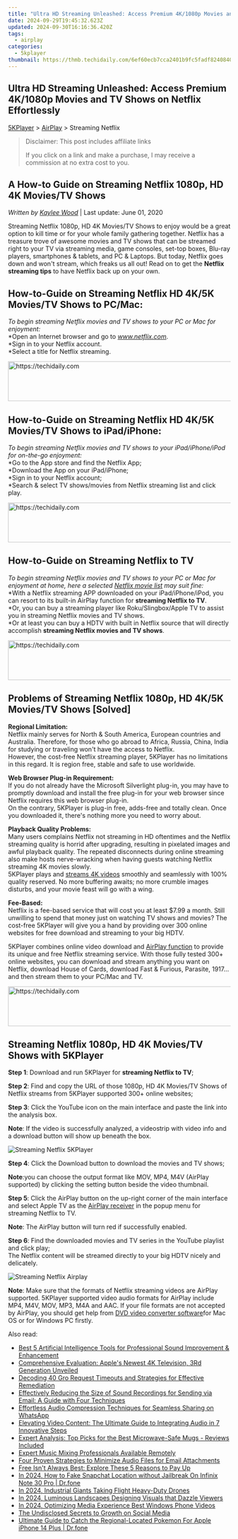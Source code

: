 ```yaml
---
title: "Ultra HD Streaming Unleashed: Access Premium 4K/1080p Movies and TV Shows on Netflix Effortlessly"
date: 2024-09-29T19:45:32.623Z
updated: 2024-09-30T16:16:36.420Z
tags:
  - airplay
categories:
  - 5kplayer
thumbnail: https://thmb.techidaily.com/6ef60ecb7cca2401b9fc5fadf824084078b845e24ce4184a0282eba3264f61a8.jpg
---
```


## Ultra HD Streaming Unleashed: Access Premium 4K/1080p Movies and TV Shows on Netflix Effortlessly

[5KPlayer](https://tools.techidaily.com/5kplayer/products/) \> [AirPlay](https://tools.techidaily.com/5kplayer/airplay/) \> Streaming Netflix

>  Disclaimer: This post includes affiliate links
>
>  If you click on a link and make a purchase, I may receive a commission at no extra cost to you.
>

## A How-to Guide on Streaming Netflix 1080p, HD 4K Movies/TV Shows

 _Written by [Kaylee Wood](https://www.quora.com/profile/Amanda-Hu-21)_ | Last update: June 01, 2020

Streaming Netflix 1080p, HD 4K Movies/TV Shows to enjoy would be a great option to kill time or for your whole family gathering together. Netflix has a treasure trove of awesome movies and TV shows that can be streamed right to your TV via streaming media, game consoles, set-top boxes, Blu-ray players, smartphones & tablets, and PC & Laptops. But today, Netflix goes down and won't stream, which freaks us all out! Read on to get the **Netflix streaming tips** to have Netflix back up on your own.

## How-to-Guide on Streaming Netflix HD 4K/5K Movies/TV Shows to PC/Mac:

_To begin streaming Netflix movies and TV shows to your PC or Mac for enjoyment:_  
 \*Open an Internet browser and go to _www.netflix.com_.  
 \*Sign in to your Netflix account.  
 \*Select a title for Netflix streaming.

<!-- affiliate ads begin -->
<a href="https://aligracehair.sjv.io/c/5597632/2036486/19272" target="_top" id="2036486">
  <img src="//a.impactradius-go.com/display-ad/19272-2036486" border="0" alt="https://techidaily.com" width="728" height="90"/>
</a>
<img height="0" width="0" src="https://aligracehair.sjv.io/i/5597632/2036486/19272" style="position:absolute;visibility:hidden;" border="0" />
<!-- affiliate ads end -->

## How-to-Guide on Streaming Netflix HD 4K/5K Movies/TV Shows to iPad/iPhone:

_To begin streaming Netflix movies and TV shows to your iPad/iPhone/iPod for on-the-go enjoyment:_   
 \*Go to the App store and find the Netflix App;  
 \*Download the App on your iPad/iPhone;  
 \*Sign in to your Netflix account;  
 \*Search & select TV shows/movies from Netflix streaming list and click play.

<!-- affiliate ads begin -->
<a href="https://aligracehair.sjv.io/c/5597632/2087239/19272" target="_top" id="2087239">
  <img src="//a.impactradius-go.com/display-ad/19272-2087239" border="0" alt="https://techidaily.com" width="728" height="90"/>
</a>
<img height="0" width="0" src="https://aligracehair.sjv.io/i/5597632/2087239/19272" style="position:absolute;visibility:hidden;" border="0" />
<!-- affiliate ads end -->

## How-to-Guide on Streaming Netflix to TV

_To begin streaming Netflix movies and TV shows to your PC or Mac for enjoyment at home, here a selected [Netflix movie list](https://tools.techidaily.com/5kplayer/airplay/) may suit fine:_  
 \*With a Netflix streaming APP downloaded on your iPad/iPhone/iPod, you can resort to its built-in AirPlay function for **streaming Netflix to TV**.  
 \*Or, you can buy a streaming player like Roku/Slingbox/Apple TV to assist you in streaming Netflix movies and TV shows.  
 \*Or at least you can buy a HDTV with built in Netflix source that will directly accomplish **streaming Netflix movies and TV shows**.

<!-- affiliate ads begin -->
<a href="https://unicoeye.pxf.io/c/5597632/2134489/18498" target="_top" id="2134489">
  <img src="//a.impactradius-go.com/display-ad/18498-2134489" border="0" alt="https://techidaily.com" width="728" height="90"/>
</a>
<img height="0" width="0" src="https://unicoeye.pxf.io/i/5597632/2134489/18498" style="position:absolute;visibility:hidden;" border="0" />
<!-- affiliate ads end -->

## Problems of Streaming Netflix 1080p, HD 4K/5K Movies/TV Shows \[Solved\]

**Regional Limitation:**   
 Netflix mainly serves for North & South America, European countries and Australia. Therefore, for those who go abroad to Africa, Russia, China, India for studying or traveling won't have the access to Netflix.  
 However, the cost-free Netflix streaming player, 5KPlayer has no limitations in this regard. It is region free, stable and safe to use worldwide.

**Web Browser Plug-in Requirement:**  
 If you do not already have the Microsoft Silverlight plug-in, you may have to promptly download and install the free plug-in for your web browser since Netflix requires this web browser plug-in.  
 On the contrary, 5KPlayer is plug-in free, adds-free and totally clean. Once you downloaded it, there's nothing more you need to worry about.

**Playback Quality Problems:**  
 Many users complains Netflix not streaming in HD oftentimes and the Netflix streaming quality is horrid after upgrading, resulting in pixelated images and awful playback quality. The repeated disconnects during online streaming also make hosts nerve-wracking when having guests watching Netflix streaming 4K movies slowly.   
 5KPlayer plays and [streams 4K videos](https://tools.techidaily.com/5kplayer/airplay/) smoothly and seamlessly with 100% quality reserved. No more buffering awaits; no more crumble images disturbs, and your movie feast will go with a wing.

**Fee-Based:**  
 Netflix is a fee-based service that will cost you at least $7.99 a month. Still unwilling to spend that money just on watching TV shows and movies? The cost-free 5KPlayer will give you a hand by providing over 300 online websites for free download and streaming to your big HDTV. 

5KPlayer combines online video download and [AirPlay function](https://tools.techidaily.com/5kplayer/airplay/) to provide its unique and free Netflix streaming service. With those fully tested 300+ online websites, you can download and stream anything you want on Netflix, download House of Cards, download Fast & Furious, Parasite, 1917… and then stream them to your PC/Mac and TV.

<!-- affiliate ads begin -->
<a href="https://appsumo.8odi.net/c/5597632/2044586/7443" target="_top" id="2044586">
  <img src="//a.impactradius-go.com/display-ad/7443-2044586" border="0" alt="https://techidaily.com" width="728" height="90"/>
</a>
<img height="0" width="0" src="https://appsumo.8odi.net/i/5597632/2044586/7443" style="position:absolute;visibility:hidden;" border="0" />
<!-- affiliate ads end -->

## Streaming Netflix 1080p, HD 4K Movies/TV Shows with 5KPlayer

**Step 1**: Download and run 5KPlayer for **streaming Netflix to TV**;

**Step 2**: Find and copy the URL of those 1080p, HD 4K Movies/TV Shows of Netflix streams from 5KPlayer supported 300+ online websites;

**Step 3**: Click the YouTube icon on the main interface and paste the link into the analysis box.

**Note**: If the video is successfully analyzed, a videostrip with video info and a download button will show up beneath the box.

![Streaming Netflix 5KPlayer](https://www.5kplayer.com/airplay/../youtube-download/img/5k-download-1080p-hd-video-trl-021001.jpg) 

**Step 4**: Click the Download button to download the movies and TV shows;

**Note**:you can choose the output format like MOV, MP4, M4V (AirPlay supported) by clicking the setting button beside the video thumbnail. 

**Step 5**: Click the AirPlay button on the up-right corner of the main interface and select Apple TV as the [AirPlay receiver](https://tools.techidaily.com/5kplayer/airplay/) in the popup menu for streaming Netflix to TV.

**Note**: The AirPlay button will turn red if successfully enabled.

**Step 6**: Find the downloaded movies and TV series in the YouTube playlist and click play;  
The Netflix content will be streamed directly to your big HDTV nicely and delicately.

![Streaming Netflix Airplay](https://www.5kplayer.com/airplay/img/5k-airplay-xsy-airplay-with-win10-15021501.jpg) 

**Note**: Make sure that the formats of Netflix streaming videos are AirPlay supported. 5KPlayer supported video audio formats for AirPlay include MP4, M4V, MOV, MP3, M4A and AAC. If your file formats are not accepted by AirPlay, you should get help from [DVD video converter software](https://tools.techidaily.com/5kplayer/products/)for Mac OS or for Windows PC firstly.

<ins class="adsbygoogle"
     style="display:block"
     data-ad-format="autorelaxed"
     data-ad-client="ca-pub-7571918770474297"
     data-ad-slot="1223367746"></ins>

<ins class="adsbygoogle"
     style="display:block"
     data-ad-client="ca-pub-7571918770474297"
     data-ad-slot="8358498916"
     data-ad-format="auto"
     data-full-width-responsive="true"></ins>

<span class="atpl-alsoreadstyle">Also read:</span>
<div><ul>
<li><a href="https://media-tips.techidaily.com/best-5-artificial-intelligence-tools-for-professional-sound-improvement-and-enhancement/"><u>Best 5 Artificial Intelligence Tools for Professional Sound Improvement & Enhancement</u></a></li>
<li><a href="https://buynow-reviews.techidaily.com/comprehensive-evaluation-apples-newest-4k-television-3rd-generation-unveiled/"><u>Comprehensive Evaluation: Apple's Newest 4K Television, 3Rd Generation Unveiled</u></a></li>
<li><a href="https://tech-recovery.techidaily.com/decoding-40-gro-request-timeouts-and-strategies-for-effective-remediation/"><u>Decoding 40 Gro Request Timeouts and Strategies for Effective Remediation</u></a></li>
<li><a href="https://media-tips.techidaily.com/effectively-reducing-the-size-of-sound-recordings-for-sending-via-email-a-guide-with-four-techniques/"><u>Effectively Reducing the Size of Sound Recordings for Sending via Email: A Guide with Four Techniques</u></a></li>
<li><a href="https://media-tips.techidaily.com/effortless-audio-compression-techniques-for-seamless-sharing-on-whatsapp/"><u>Effortless Audio Compression Techniques for Seamless Sharing on WhatsApp</u></a></li>
<li><a href="https://media-tips.techidaily.com/elevating-video-content-the-ultimate-guide-to-integrating-audio-in-7-innovative-steps/"><u>Elevating Video Content: The Ultimate Guide to Integrating Audio in 7 Innovative Steps</u></a></li>
<li><a href="https://media-tips.techidaily.com/expert-analysis-top-picks-for-the-best-microwave-safe-mugs-reviews-included/"><u>Expert Analysis: Top Picks for the Best Microwave-Safe Mugs - Reviews Included</u></a></li>
<li><a href="https://media-tips.techidaily.com/expert-music-mixing-professionals-available-remotely/"><u>Expert Music Mixing Professionals Available Remotely</u></a></li>
<li><a href="https://media-tips.techidaily.com/four-proven-strategies-to-minimize-audio-files-for-email-attachments/"><u>Four Proven Strategies to Minimize Audio Files for Email Attachments</u></a></li>
<li><a href="https://games-able.techidaily.com/free-isnt-always-best-explore-these-5-reasons-to-pay-up/"><u>Free Isn't Always Best: Explore These 5 Reasons to Pay Up</u></a></li>
<li><a href="https://review-topics.techidaily.com/in-2024-how-to-fake-snapchat-location-without-jailbreak-on-infinix-note-30-pro-drfone-by-drfone-virtual-android/"><u>In 2024, How to Fake Snapchat Location without Jailbreak On Infinix Note 30 Pro | Dr.fone</u></a></li>
<li><a href="https://some-techniques.techidaily.com/in-2024-industrial-giants-taking-flight-heavy-duty-drones/"><u>In 2024, Industrial Giants Taking Flight Heavy-Duty Drones</u></a></li>
<li><a href="https://extra-approaches.techidaily.com/in-2024-luminous-landscapes-designing-visuals-that-dazzle-viewers/"><u>In 2024, Luminous Landscapes Designing Visuals that Dazzle Viewers</u></a></li>
<li><a href="https://article-helps.techidaily.com/in-2024-optimizing-media-experience-best-windows-phone-videos/"><u>In 2024, Optimizing Media Experience Best Windows Phone Videos</u></a></li>
<li><a href="https://instagram-videos.techidaily.com/the-undisclosed-secrets-to-growth-on-social-media/"><u>The Undisclosed Secrets to Growth on Social Media</u></a></li>
<li><a href="https://ios-pokemon-go.techidaily.com/ultimate-guide-to-catch-the-regional-located-pokemon-for-apple-iphone-14-plus-drfone-by-drfone-virtual-ios/"><u>Ultimate Guide to Catch the Regional-Located Pokemon For Apple iPhone 14 Plus | Dr.fone</u></a></li>
</ul></div>

